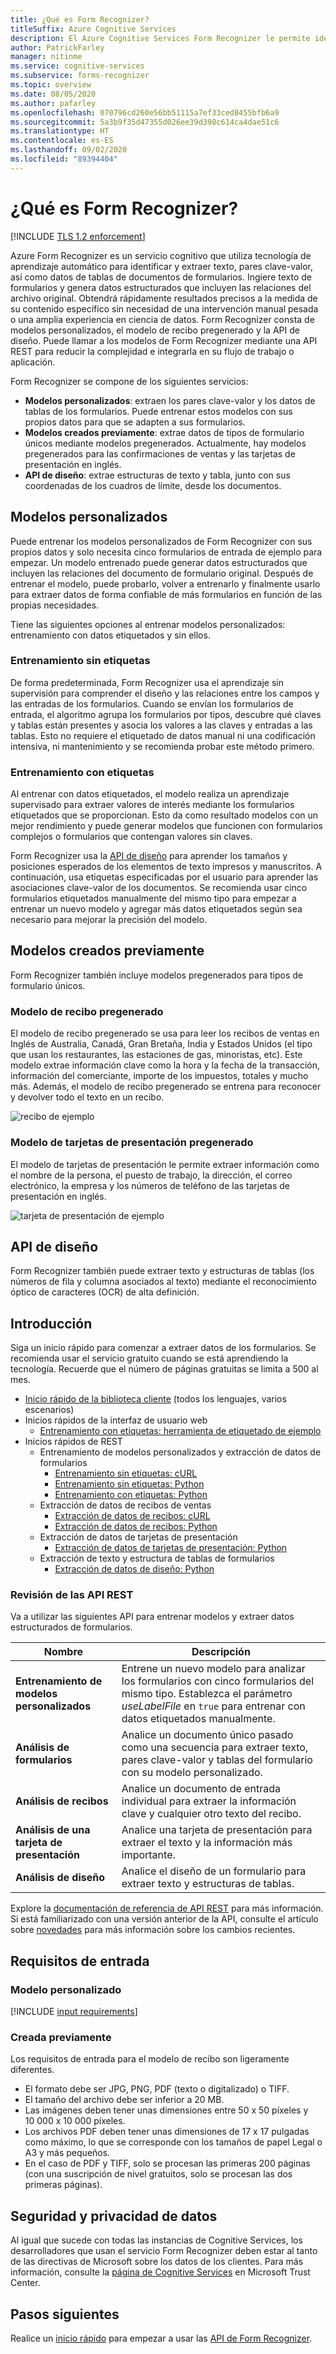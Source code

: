 ```yaml
---
title: ¿Qué es Form Recognizer?
titleSuffix: Azure Cognitive Services
description: El Azure Cognitive Services Form Recognizer le permite identificar y extraer pares clave-valor y datos de tabla de documentos de formulario.
author: PatrickFarley
manager: nitinme
ms.service: cognitive-services
ms.subservice: forms-recognizer
ms.topic: overview
ms.date: 08/05/2020
ms.author: pafarley
ms.openlocfilehash: 070796cd260e56bb51115a7ef33ced8455bfb6a9
ms.sourcegitcommit: 5a3b9f35d47355d026ee39d398c614ca4dae51c6
ms.translationtype: HT
ms.contentlocale: es-ES
ms.lasthandoff: 09/02/2020
ms.locfileid: "89394404"
---
```

# <a name="what-is-form-recognizer"></a>¿Qué es Form Recognizer?

[!INCLUDE [TLS 1.2 enforcement](../../../includes/cognitive-services-tls-announcement.md)]

Azure Form Recognizer es un servicio cognitivo que utiliza tecnología de aprendizaje automático para identificar y extraer texto, pares clave-valor, así como datos de tablas de documentos de formularios. Ingiere texto de formularios y genera datos estructurados que incluyen las relaciones del archivo original. Obtendrá rápidamente resultados precisos a la medida de su contenido específico sin necesidad de una intervención manual pesada o una amplia experiencia en ciencia de datos. Form Recognizer consta de modelos personalizados, el modelo de recibo pregenerado y la API de diseño. Puede llamar a los modelos de Form Recognizer mediante una API REST para reducir la complejidad e integrarla en su flujo de trabajo o aplicación.

Form Recognizer se compone de los siguientes servicios:
* **Modelos personalizados**: extraen los pares clave-valor y los datos de tablas de los formularios. Puede entrenar estos modelos con sus propios datos para que se adapten a sus formularios.
* **Modelos creados previamente**: extrae datos de tipos de formulario únicos mediante modelos pregenerados. Actualmente, hay modelos pregenerados para las confirmaciones de ventas y las tarjetas de presentación en inglés.
* **API de diseño**: extrae estructuras de texto y tabla, junto con sus coordenadas de los cuadros de límite, desde los documentos.

<!-- add diagram -->

## <a name="custom-models"></a>Modelos personalizados

Puede entrenar los modelos personalizados de Form Recognizer con sus propios datos y solo necesita cinco formularios de entrada de ejemplo para empezar. Un modelo entrenado puede generar datos estructurados que incluyen las relaciones del documento de formulario original. Después de entrenar el modelo, puede probarlo, volver a entrenarlo y finalmente usarlo para extraer datos de forma confiable de más formularios en función de las propias necesidades.

Tiene las siguientes opciones al entrenar modelos personalizados: entrenamiento con datos etiquetados y sin ellos.

### <a name="train-without-labels"></a>Entrenamiento sin etiquetas

De forma predeterminada, Form Recognizer usa el aprendizaje sin supervisión para comprender el diseño y las relaciones entre los campos y las entradas de los formularios. Cuando se envían los formularios de entrada, el algoritmo agrupa los formularios por tipos, descubre qué claves y tablas están presentes y asocia los valores a las claves y entradas a las tablas. Esto no requiere el etiquetado de datos manual ni una codificación intensiva, ni mantenimiento y se recomienda probar este método primero.

### <a name="train-with-labels"></a>Entrenamiento con etiquetas

Al entrenar con datos etiquetados, el modelo realiza un aprendizaje supervisado para extraer valores de interés mediante los formularios etiquetados que se proporcionan. Esto da como resultado modelos con un mejor rendimiento y puede generar modelos que funcionen con formularios complejos o formularios que contengan valores sin claves.

Form Recognizer usa la [API de diseño](#layout-api) para aprender los tamaños y posiciones esperados de los elementos de texto impresos y manuscritos. A continuación, usa etiquetas especificadas por el usuario para aprender las asociaciones clave-valor de los documentos. Se recomienda usar cinco formularios etiquetados manualmente del mismo tipo para empezar a entrenar un nuevo modelo y agregar más datos etiquetados según sea necesario para mejorar la precisión del modelo.

## <a name="prebuilt-models"></a>Modelos creados previamente

Form Recognizer también incluye modelos pregenerados para tipos de formulario únicos.

### <a name="prebuilt-receipt-model"></a>Modelo de recibo pregenerado
El modelo de recibo pregenerado se usa para leer los recibos de ventas en Inglés de Australia, Canadá, Gran Bretaña, India y Estados Unidos (el tipo que usan los restaurantes, las estaciones de gas, minoristas, etc). Este modelo extrae información clave como la hora y la fecha de la transacción, información del comerciante, importe de los impuestos, totales y mucho más. Además, el modelo de recibo pregenerado se entrena para reconocer y devolver todo el texto en un recibo. 

![recibo de ejemplo](./media/contoso-receipt-small.png)

### <a name="prebuilt-business-cards-model"></a>Modelo de tarjetas de presentación pregenerado
El modelo de tarjetas de presentación le permite extraer información como el nombre de la persona, el puesto de trabajo, la dirección, el correo electrónico, la empresa y los números de teléfono de las tarjetas de presentación en inglés. 

![tarjeta de presentación de ejemplo](./media/business-card-english.jpg)

## <a name="layout-api"></a>API de diseño

Form Recognizer también puede extraer texto y estructuras de tablas (los números de fila y columna asociados al texto) mediante el reconocimiento óptico de caracteres (OCR) de alta definición.

## <a name="get-started"></a>Introducción

Siga un inicio rápido para comenzar a extraer datos de los formularios. Se recomienda usar el servicio gratuito cuando se está aprendiendo la tecnología. Recuerde que el número de páginas gratuitas se limita a 500 al mes.

* [Inicio rápido de la biblioteca cliente](./quickstarts/client-library.md) (todos los lenguajes, varios escenarios)
* Inicios rápidos de la interfaz de usuario web
  * [Entrenamiento con etiquetas: herramienta de etiquetado de ejemplo](quickstarts/label-tool.md)
* Inicios rápidos de REST
  * Entrenamiento de modelos personalizados y extracción de datos de formularios
    * [Entrenamiento sin etiquetas: cURL](quickstarts/curl-train-extract.md)
    * [Entrenamiento sin etiquetas: Python](quickstarts/python-train-extract.md)
    * [ Entrenamiento con etiquetas: Python](quickstarts/python-labeled-data.md)
  * Extracción de datos de recibos de ventas
    * [Extracción de datos de recibos: cURL](quickstarts/curl-receipts.md)
    * [Extracción de datos de recibos: Python](quickstarts/python-receipts.md)
  * Extracción de datos de tarjetas de presentación
    * [Extracción de datos de tarjetas de presentación: Python](quickstarts/python-business-cards.md)
  * Extracción de texto y estructura de tablas de formularios
    * [Extracción de datos de diseño: Python](quickstarts/python-layout.md)


### <a name="review-the-rest-apis"></a>Revisión de las API REST

Va a utilizar las siguientes API para entrenar modelos y extraer datos estructurados de formularios.

|Nombre |Descripción |
|---|---|
| **Entrenamiento de modelos personalizados**| Entrene un nuevo modelo para analizar los formularios con cinco formularios del mismo tipo. Establezca el parámetro _useLabelFile_ en `true` para entrenar con datos etiquetados manualmente. |
| **Análisis de formularios** |Analice un documento único pasado como una secuencia para extraer texto, pares clave-valor y tablas del formulario con su modelo personalizado.  |
| **Análisis de recibos** |Analice un documento de entrada individual para extraer la información clave y cualquier otro texto del recibo.|
| **Análisis de una tarjeta de presentación** |Analice una tarjeta de presentación para extraer el texto y la información más importante.|
| **Análisis de diseño** |Analice el diseño de un formulario para extraer texto y estructuras de tablas.|

Explore la [documentación de referencia de API REST](https://westus2.dev.cognitive.microsoft.com/docs/services/form-recognizer-api-v2/operations/AnalyzeWithCustomForm) para más información. Si está familiarizado con una versión anterior de la API, consulte el artículo sobre [novedades](./whats-new.md) para más información sobre los cambios recientes.

## <a name="input-requirements"></a>Requisitos de entrada
### <a name="custom-model"></a>Modelo personalizado

[!INCLUDE [input requirements](./includes/input-requirements.md)]

### <a name="prebuilt"></a>Creada previamente

Los requisitos de entrada para el modelo de recibo son ligeramente diferentes.

* El formato debe ser JPG, PNG, PDF (texto o digitalizado) o TIFF.
* El tamaño del archivo debe ser inferior a 20 MB.
* Las imágenes deben tener unas dimensiones entre 50 x 50 píxeles y 10 000 x 10 000 píxeles.
* Los archivos PDF deben tener unas dimensiones de 17 x 17 pulgadas como máximo, lo que se corresponde con los tamaños de papel Legal o A3 y más pequeños.
* En el caso de PDF y TIFF, solo se procesan las primeras 200 páginas (con una suscripción de nivel gratuitos, solo se procesan las dos primeras páginas).

## <a name="data-privacy-and-security"></a>Seguridad y privacidad de datos

Al igual que sucede con todas las instancias de Cognitive Services, los desarrolladores que usan el servicio Form Recognizer deben estar al tanto de las directivas de Microsoft sobre los datos de los clientes. Para más información, consulte la [página de Cognitive Services](https://www.microsoft.com/trustcenter/cloudservices/cognitiveservices) en Microsoft Trust Center.

## <a name="next-steps"></a>Pasos siguientes

Realice un [inicio rápido](quickstarts/curl-train-extract.md) para empezar a usar las [API de Form Recognizer](https://westus2.dev.cognitive.microsoft.com/docs/services/form-recognizer-api-v2/operations/AnalyzeWithCustomForm).